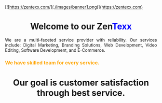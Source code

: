 [![https://zentexx.com/](./images/banner1.png)](https://zentexx.com)

<h1 align="center"> Welcome to our Zen<span style="color:blue">Texx</span></h1>

<p style="text-align:justify;">
We are a multi-faceted service provider with reliability. Our services include: Digital Marketing, Branding Solutions, Web Development, Video Editing, Software Development, and E-Commerce.
</p>

<h3 style="color:orange">We have skilled team for every service.</h3>

<h1 align="center">Our goal is customer satisfaction through best service.</h1>

<!--
**ZentexX101/ZentexX101** is a ✨ _special_ ✨ repository because its `README.md` (this file) appears on your GitHub profile.

Here are some ideas to get you started:

- 🔭 I’m currently working on ...
- 🌱 I’m currently learning ...
- 👯 I’m looking to collaborate on ...
- 🤔 I’m looking for help with ...
- 💬 Ask me about ...
- 📫 How to reach me: ...
- 😄 Pronouns: ...
- ⚡ Fun fact: ...
-->
